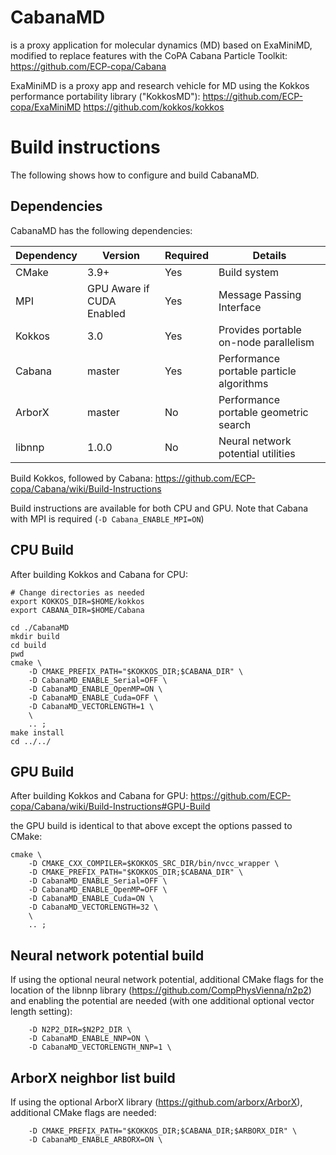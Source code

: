 # CabanaMD

is a proxy application for molecular dynamics (MD) based 
on ExaMiniMD, modified to replace features with the CoPA 
Cabana Particle Toolkit:
https://github.com/ECP-copa/Cabana


ExaMiniMD is a proxy app and research vehicle for 
MD using the Kokkos performance portability library
("KokkosMD"):
https://github.com/ECP-copa/ExaMiniMD
https://github.com/kokkos/kokkos


# Build instructions
The following shows how to configure and build CabanaMD.

## Dependencies
CabanaMD has the following dependencies:

|Dependency | Version | Required | Details|
|---------- | ------- |--------  |------- |
|CMake      | 3.9+    | Yes      | Build system
|MPI        | GPU Aware if CUDA Enabled | Yes | Message Passing Interface
|Kokkos     | 3.0     | Yes      | Provides portable on-node parallelism
|Cabana     | master  | Yes      | Performance portable particle algorithms
|ArborX     | master  | No       | Performance portable geometric search
|libnnp     | 1.0.0   | No       | Neural network potential utilities

Build Kokkos, followed by Cabana:
https://github.com/ECP-copa/Cabana/wiki/Build-Instructions

Build instructions are available for both CPU and GPU. Note that Cabana with
MPI is required (`-D Cabana_ENABLE_MPI=ON`)

## CPU Build
After building Kokkos and Cabana for CPU:
```
# Change directories as needed
export KOKKOS_DIR=$HOME/kokkos
export CABANA_DIR=$HOME/Cabana

cd ./CabanaMD
mkdir build
cd build
pwd
cmake \
    -D CMAKE_PREFIX_PATH="$KOKKOS_DIR;$CABANA_DIR" \
    -D CabanaMD_ENABLE_Serial=OFF \
    -D CabanaMD_ENABLE_OpenMP=ON \
    -D CabanaMD_ENABLE_Cuda=OFF \
    -D CabanaMD_VECTORLENGTH=1 \
    \
    .. ;
make install
cd ../../
```

## GPU Build
After building Kokkos and Cabana for GPU:
https://github.com/ECP-copa/Cabana/wiki/Build-Instructions#GPU-Build

the GPU build is identical to that above except the options passed to CMake:
```
cmake \
    -D CMAKE_CXX_COMPILER=$KOKKOS_SRC_DIR/bin/nvcc_wrapper \
    -D CMAKE_PREFIX_PATH="$KOKKOS_DIR;$CABANA_DIR" \
    -D CabanaMD_ENABLE_Serial=OFF \
    -D CabanaMD_ENABLE_OpenMP=OFF \
    -D CabanaMD_ENABLE_Cuda=ON \
    -D CabanaMD_VECTORLENGTH=32 \
    \
    .. ;
```

## Neural network potential build
If using the optional neural network potential, additional CMake flags for the
location of the libnnp library (https://github.com/CompPhysVienna/n2p2)
and enabling the potential are needed (with one additional optional vector
length setting):
```
    -D N2P2_DIR=$N2P2_DIR \
    -D CabanaMD_ENABLE_NNP=ON \
    -D CabanaMD_VECTORLENGTH_NNP=1 \
```

## ArborX neighbor list build
If using the optional ArborX library (https://github.com/arborx/ArborX),
additional CMake flags are needed:
```
    -D CMAKE_PREFIX_PATH="$KOKKOS_DIR;$CABANA_DIR;$ARBORX_DIR" \
    -D CabanaMD_ENABLE_ARBORX=ON \
```
